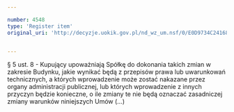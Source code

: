 ```yaml
---

number: 4548
type: 'Register item'
original_uri: 'http://decyzje.uokik.gov.pl/nd_wz_um.nsf/0/E0D9734C24168484C1257B58003A2849?OpenDocument'


---
```


§ 5 ust. 8 - Kupujący upoważniają Spółkę do dokonania takich zmian w zakresie Budynku, jakie wynikać będą z przepisów prawa lub uwarunkowań technicznych, a których wprowadzenie może zostać nakazane przez organy administracji publicznej, lub których wprowadzenie z innych przyczyn będzie konieczne, o ile zmiany te nie będą oznaczać zasadniczej zmiany warunków niniejszych Umów (...)
